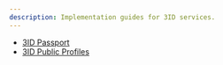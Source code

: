 ```yaml
---
description: Implementation guides for 3ID services.
---
```


* [3ID Passport](3id/guides/3id-passport.md)
* [3ID Public Profiles](3id/guides/3id-profile.md)
